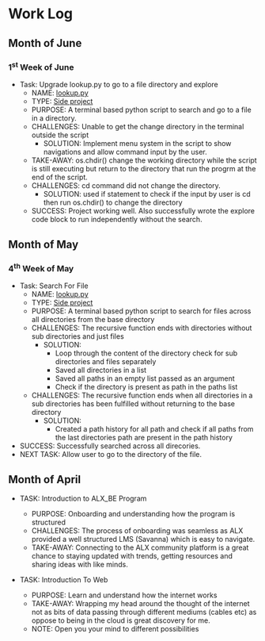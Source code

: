 <!-- Work Log to track my track my task and activities on weekly basis -->

<!-- 
Template:
Week of the Month
    - Task
       -   Purpose of the task
       -   Bugs / Challenges
       -   Solution
       -   Breakthrough / Success
       -   Take away
       -   Note: [Optional] 
       -   Next Task: [Optional] 
 -->

 # Work Log

 ## Month of June
 ### 1<sup>st</sup> Week of June
- Task: Upgrade lookup.py to go to a file directory and explore
   -  NAME: [lookup.py](https://github.com/Sheyzie/side_project/blob/main/Search%20Script/lookup.py)
   -  TYPE: [Side project](https://github.com/Sheyzie/side_project)
   -  PURPOSE: A terminal based python script to search and go to a file in a directory.
   -  CHALLENGES: Unable to get the change directory in the terminal outside the script
      -  SOLUTION: Implement menu system in the script to show navigations and allow command input by the user. 
   -  TAKE-AWAY: os.chdir() change the working directory while the script is still executing but return to the directory that run the progrm at the end of the script.
   -  CHALLENGES: cd command did not change the directory.
      -  SOLUTION: used if statement to check if the input by user is cd then run os.chdir() to change the directory
   -  SUCCESS: Project working well. Also successfully wrote the explore code block to run independently without the search.


 ## Month of May
 ### 4<sup>th</sup> Week of May
-  Task: Search For File
   -  NAME: [lookup.py](https://github.com/Sheyzie/side_project/blob/main/Search%20Script/lookup.py)
   -  TYPE: [Side project](https://github.com/Sheyzie/side_project)
   -  PURPOSE: A terminal based python script to search for files across all directories from the base directory
   -  CHALLENGES: The recursive function ends with directories without sub directories and just files
      -  SOLUTION: 
         -  Loop through the content of the directory check for sub directories and files separately
         -  Saved all directories in a list
         -  Saved all paths in an empty list passed as an argument
         -  Check if the directory is present as path in the paths list
   -  CHALLENGES: The recursive function ends when all directories in a sub directories has been fulfilled without returning to the base directory
      -  SOLUTION:
         -  Created a path history for all path and check if all paths from the last directories path are present in the path history
-  SUCCESS: Successfully searched across all direcories.
-  NEXT TASK: Allow user to go to the directory of the file.

 ## Month of April
-  TASK: Introduction to ALX_BE Program
   -  PURPOSE: Onboarding and understanding how the program is structured
   -  CHALLENGES: The process of onboarding was seamless as ALX provided a well structured LMS (Savanna) which is easy to navigate.
   -  TAKE-AWAY: Connecting to the ALX community platform is a great chance to staying updated with trends, getting resources and sharing ideas with like minds.

-  TASK: Introduction To Web
   -  PURPOSE: Learn and understand how the internet works
   -  TAKE-AWAY: Wrapping my head around the thought of the internet not as bits of data passing through different mediums (cables etc) as oppose to being in the cloud is great discovery for me. 
   -  NOTE: Open you your mind to different possibilities

 
